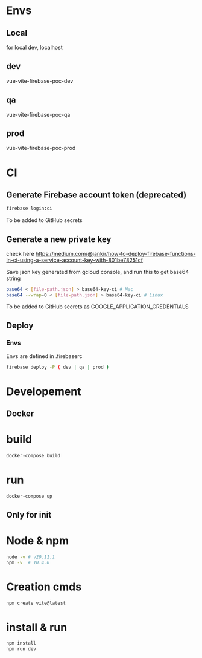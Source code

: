 # Envs

## Local 

for local dev, localhost

## dev

vue-vite-firebase-poc-dev

## qa

vue-vite-firebase-poc-qa

## prod

vue-vite-firebase-poc-prod

# CI

## Generate Firebase account token (deprecated)
```bash
firebase login:ci
```
To be added to GitHub secrets

## Generate a new private key

check here https://medium.com/@jankir/how-to-deploy-firebase-functions-in-ci-using-a-service-account-key-with-801be78251cf

Save json key generated from gcloud console, and run this to get base64 string

```bash
base64 < [file-path.json] > base64-key-ci # Mac
base64 --wrap=0 < [file-path.json] > base64-key-ci # Linux
```

To be added to GitHub secrets as GOOGLE_APPLICATION_CREDENTIALS

## Deploy

### Envs

Envs are defined in .firebaserc 

```bash
firebase deploy -P ( dev | qa | prod ) 
```

# Developement

## Docker

# build
```bash
docker-compose build
```

# run
```bash
docker-compose up
```

## Only for init

# Node & npm

```bash
node -v # v20.11.1
npm -v  # 10.4.0
```

# Creation cmds

```bash
npm create vite@latest
```

# install & run

```bash
npm install
npm run dev
```